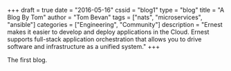 +++
draft = true
date = "2016-05-16"
cssid = "blog1"
type = "blog"
title = "A Blog By Tom"
author = "Tom Bevan"
tags = ["nats", "microservices", "ansible"]
categories = ["Engineering", "Community"]
description = "Ernest makes it easier to develop and deploy applications in the Cloud. Ernest supports full-stack application orchestration that allows you to drive software and infrastructure as a unified system."
+++

The first blog.
